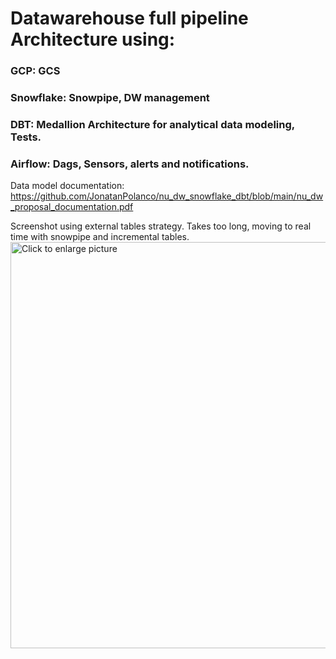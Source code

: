# Datawarehouse full pipeline Architecture using:
### GCP: GCS
### Snowflake: Snowpipe, DW management
### DBT: Medallion Architecture for analytical data modeling, Tests.
### Airflow: Dags, Sensors, alerts and notifications.

Data model documentation: https://github.com/JonatanPolanco/nu_dw_snowflake_dbt/blob/main/nu_dw_proposal_documentation.pdf

Screenshot using external tables strategy. Takes too long, moving to real time with snowpipe and incremental tables.
<a href="https://drive.google.com/uc?export=view&id=1L2EwFw9Rm5Bq9eXvcgQvggQySnu8jzVI"><img src="https://drive.google.com/uc?export=view&id=1L2EwFw9Rm5Bq9eXvcgQvggQySnu8jzVI" style="width: 650px; max-width: 100%; height: auto" title="Click to enlarge picture" />
